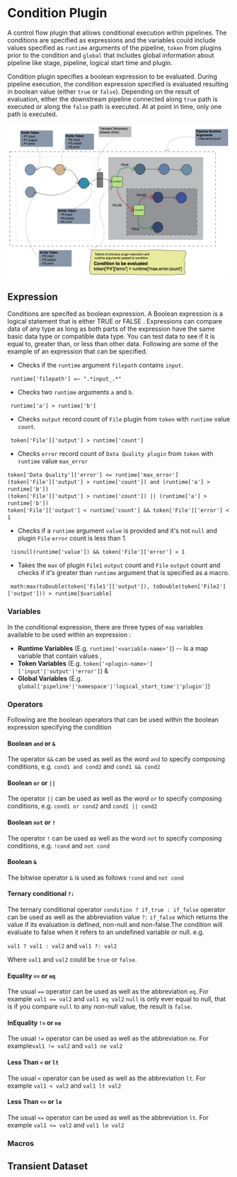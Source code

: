 # Condition Plugin

A control flow plugin that allows conditional execution within pipelines. The conditions are specified as expressions and the variables could include values specified as `runtime` arguments of the pipeline, `token` from plugins prior to the condition  and `global` that includes global information about pipeline like stage, pipeline, logical start time and plugin.

Condition plugin specifies a boolean expression to be evaluated. During pipeline execution, the condition expression specified is evaluated resulting in boolean value (either `true` or `false`). Depending on the result of evaluation, either the downstream pipeline connected along `true` path is executed or along the `false` path is executed. At at point in time, only one path is executed. 

<img src="docs/condition-plugin.png">

## Expression

Conditions are specifed as boolean expression. A Boolean expression is a logical statement that is either TRUE or FALSE . Expressions can compare data of any type as long as both parts of the expression have the same basic data type or compatible data type. You can test data to see if it is equal to, greater than, or less than other data. Following are some of the example of an expression that can be specified. 

* Checks if the `runtime` argument `filepath` contains `input`.
```
 runtime['filepath'] =~ ".*input_.*"
```

* Checks two `runtime` arguments `a` and `b`.
```
 runtime['a'] > runtime['b']
```

* Checks `output` record count of `File` plugin from `token` with `runtime` value `count`.
```
 token['File']['output'] > runtime['count']
```

* Checks `error` record count of `Data Quality plugin` from `token` with `runtime` value `max_error`
```
token['Data Quality']['error'] <= runtime['max_error']
(token['File']['output'] > runtime['count']) and (runtime['a'] > runtime['b'])
(token['File']['output'] > runtime['count']) || (runtime['a'] > runtime['b'])
token['File']['output'] < runtime['count'] && token['File']['error'] < 1
```

* Checks if a `runtime` argument `value` is provided and it's not `null` and plugin `File` `error` count is less than 1. 
```
 !isnull(runtime['value']) && token['File']['error'] < 1
```

* Takes the `max` of plugin `File1` `output` count and `File` `output` count and checks if it's greater than `runtime` argument that is specified as a macro. 
```
 math:max(toDouble(token['File1']['output']), toDouble(token['File2']['output'])) > runtime[$variable]
```

### Variables

In the conditional expression, there are three types of `map` variables available to be used within an expression :

* **Runtime Variables** (E.g. `runtime['<variable-name>']`) -- Is a map variable that contain values  ,
* **Token Variables** (E.g. `token['<plugin-name>']['input'|'output'|'error']`) & 
* **Global Variables** (E.g. `global['pipeline'|'namespace'|'logical_start_time'|'plugin']`)

### Operators

Following are the boolean operators that can be used within the boolean expression specifying the condition

#### Boolean `and` or `&`
The operator `&&` can be used as well as the word `and` to specify composing conditions, e.g. ```cond1 and cond2``` and ```cond1 && cond2```

#### Boolean `or` or `||`

The operator `||` can be used as well as the word `or` to specify composing conditions, e.g. ```cond1 or cond2``` and ```cond1 || cond2```

#### Boolean `not` or `!`

The operator `!` can be used as well as the word `not` to specify composing conditions, e.g. ```!cond``` and ```not cond```

#### Boolean `&`

The bitwise operator `&` is used as follows ```!cond``` and ```not cond```

#### Ternary conditional `?:`	

The ternary conditional operator `condition ? if_true : if_false` operator can be used as well as the abbreviation value `?:` `if_false` which returns the value if its evaluation is defined, non-null and non-false.The condition will evaluate to false when it refers to an undefined variable or null. e.g.

```val1 ? val1 : val2``` and ```val1 ?: val2 ```

Where `val1` and `val2` could be `true` or `false`.

#### Equality `==` or `eq`

The usual `==` operator can be used as well as the abbreviation `eq`. For example ```val1 == val2``` and ```val1 eq val2```
`null` is only ever equal to null, that is if you compare `null` to any non-null value, the result is `false`.

#### InEquality `!=` or `ne`

The usual `!=` operator can be used as well as the abbreviation `ne`. For example```val1 != val2``` and ```val1 ne val2```

#### Less Than `<` or `lt`

The usual `<` operator can be used as well as the abbreviation `lt`. For example ```val1 < val2``` and ```val1 lt val2```

#### Less Than `<=` or `le`

The usual `<=` operator can be used as well as the abbreviation `lt`. For example ```val1 <= val2``` and ```val1 le val2```

### Macros

## Transient Dataset

